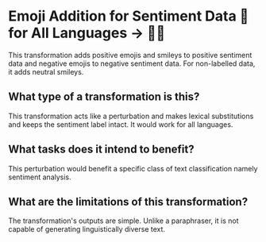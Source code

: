 # Emoji Addition for Sentiment Data 👨for All Languages ️→ 🐍🧔
This transformation adds positive emojis and smileys to positive sentiment data and negative emojis to negative sentiment data.
For non-labelled data, it adds neutral smileys.

## What type of a transformation is this?
This transformation acts like a perturbation and makes lexical substitutions and keeps the sentiment label intact. It would work for all languages.

## What tasks does it intend to benefit?
This perturbation would benefit a specific class of text classification namely sentiment analysis. 

## What are the limitations of this transformation?
The transformation's outputs are simple. Unlike a paraphraser, it is not capable of
 generating linguistically diverse text.
